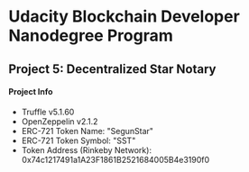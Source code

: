 # Udacity Blockchain Developer Nanodegree Program

## Project 5: Decentralized Star Notary

#### Project Info

- Truffle v5.1.60
- OpenZeppelin v2.1.2
- ERC-721 Token Name: "SegunStar"
- ERC-721 Token Symbol: "SST"
- Token Address (Rinkeby Network): 0x74c1217491a1A23F1861B2521684005B4e3190f0